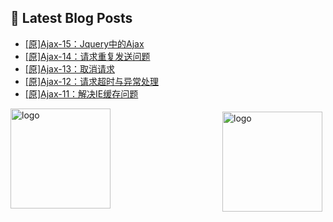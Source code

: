 ## 📕 Latest Blog Posts

<!-- BLOG-POST-LIST:START -->
- [[原]Ajax-15：Jquery中的Ajax](https://blog.csdn.net/sinat_41696687/article/details/114747299)
- [[原]Ajax-14：请求重复发送问题](https://blog.csdn.net/sinat_41696687/article/details/114746135)
- [[原]Ajax-13：取消请求](https://blog.csdn.net/sinat_41696687/article/details/114730058)
- [[原]Ajax-12：请求超时与异常处理](https://blog.csdn.net/sinat_41696687/article/details/114729310)
- [[原]Ajax-11：解决IE缓存问题](https://blog.csdn.net/sinat_41696687/article/details/114728762)
<!-- BLOG-POST-LIST:END -->
<img src="https://github-readme-stats.vercel.app/api?username=qq1120637483&show_icons=true" alt="logo" height="160" align="right" style="margin: 5px; margin-bottom: 20px;" />

<img src="https://github-profile-trophy.vercel.app/?username=qq1120637483&theme=flat&column=7" alt="logo" height="160" align="center" style="margin: auto; margin-bottom: 20px;" />


<!--
**qq1120637483/qq1120637483** is a ✨ _special_ ✨ repository because its `README.md` (this file) appears on your GitHub profile.

Here are some ideas to get you started:

- 🔭 I’m currently working on ...
- 🌱 I’m currently learning ...
- 👯 I’m looking to collaborate on ...
- 🤔 I’m looking for help with ...
- 💬 Ask me about ...
- 📫 How to reach me: ...
- 😄 Pronouns: ...
- ⚡ Fun fact: ...
-->
